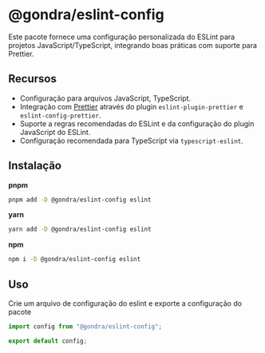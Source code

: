 # @gondra/eslint-config

Este pacote fornece uma configuração personalizada do ESLint para projetos JavaScript/TypeScript, integrando boas práticas com suporte para Prettier.

## Recursos

- Configuração para arquivos JavaScript, TypeScript.
- Integração com [Prettier](https://prettier.io/) através do plugin `eslint-plugin-prettier` e `eslint-config-prettier`.
- Suporte a regras recomendadas do ESLint e da configuração do plugin JavaScript do ESLint.
- Configuração recomendada para TypeScript via `typescript-eslint`.

## Instalação

**pnpm**
```bash
pnpm add -D @gondra/eslint-config eslint
```

**yarn**
```bash
yarn add -D @gondra/eslint-config eslint
```

**npm**
```bash
npm i -D @gondra/eslint-config eslint
```

## Uso

Crie um arquivo de configuração do eslint e exporte a configuração do pacote

```js
import config from "@gondra/eslint-config";

export default config;
```